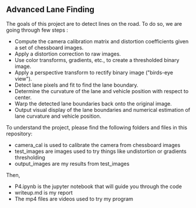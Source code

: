 ## Advanced Lane Finding

The goals of this project are to detect lines on the road. To do so, we are going through few steps :

* Compute the camera calibration matrix and distortion coefficients given a set of chessboard images.
* Apply a distortion correction to raw images.
* Use color transforms, gradients, etc., to create a thresholded binary image.
* Apply a perspective transform to rectify binary image ("birds-eye view").
* Detect lane pixels and fit to find the lane boundary.
* Determine the curvature of the lane and vehicle position with respect to center.
* Warp the detected lane boundaries back onto the original image.
* Output visual display of the lane boundaries and numerical estimation of lane curvature and vehicle position.

To understand the project, please find the following folders and files in this repository:
* camera_cal is used to calibrate the camera from chessboard images
* test_images are images used to try things like undistortion or gradients thresholding
* output_images are my results from test_images

Then,

* P4.ipynb is the jupyter notebook that will guide you through the code
* writeup.md is my report
* The mp4 files are videos used to try my program
